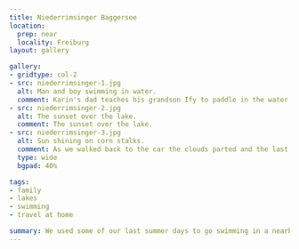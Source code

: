 ```yaml
---
title: Niederrimsinger Baggersee
location:
  prep: near
  locality: Freiburg
layout: gallery

gallery:
- gridtype: col-2
- src: niederrimsinger-1.jpg
  alt: Man and boy swimming in water.
  comment: Karin's dad teaches his grandson Ify to paddle in the water.
- src: niederrimsinger-2.jpg
  alt: The sunset over the lake.
  comment: The sunset over the lake.
- src: niederrimsinger-3.jpg
  alt: Sun shining on corn stalks.
  comment: As we walked back to the car the clouds parted and the last of the sunshine made the corn stalks even more golden.
  type: wide
  bgpad: 40%

tags:
- family
- lakes
- swimming
- travel at home

summary: We used some of our last summer days to go swimming in a nearby lake.
---
```

